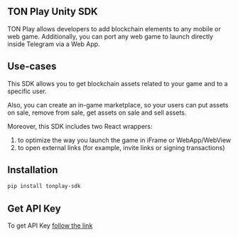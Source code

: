 ## TON Play Unity SDK

TON Play allows developers to add blockchain elements to any mobile or web game. Additionally, you can port any web game to launch directly inside Telegram via a Web App.

## Use-cases 

This SDK allows you to get blockchain assets related to your game and to a specific user. 

Also, you can create an in-game marketplace, so your users can put assets on sale, remove from sale, get assets on sale and sell assets. 

Moreover, this SDK includes two React wrappers: 
1. to optimize the way you launch the game in iFrame or WebApp/WebView
2. to open external links (for example, invite links or signing transactions) 

## Installation

```bash
pip install tonplay-sdk
```

## Get API Key

To get API Key [follow the link](https://docs.tonplay.io/digital-assets-api/api-key)
